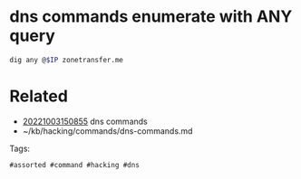 # dns commands enumerate with ANY query
```bash
dig any @$IP zonetransfer.me
```

# Related

- [20221003150855](/zet/20221003150855/README.md) dns commands
- ~/kb/hacking/commands/dns-commands.md

Tags:

    #assorted #command #hacking #dns
